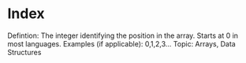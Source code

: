 # Index

Defintion: The integer identifying the position in the array. Starts at 0 in most languages. 
Examples (if applicable): 0,1,2,3...
Topic: Arrays, Data Structures